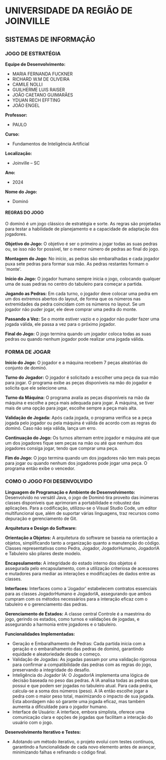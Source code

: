 # UNIVERSIDADE DA REGIÃO DE JOINVILLE

## SISTEMAS DE INFORMAÇÃO

### JOGO DE ESTRATÉGIA

**Equipe de Desenvolvimento:**
- MARIA FERNANDA FUCKNER
- RICHARD W.M DE OLIVEIRA
- CAMILE NOLLI
- GUILHERME LUIS RAISER
- JOÃO CAETANO GUIMARÃES
- YDUAN RECH EFFTING
- JOÃO ENGEL

**Professor:**
- PAULO

**Curso:**
- Fundamentos de Inteligência Artificial

**Localização:**
- Joinville – SC

**Ano:**
- 2024

**Nome do Jogo:**
- Dominó

#### REGRAS DO JOGO

O dominó é um jogo clássico de estratégia e sorte. As regras são projetadas para testar a habilidade de planejamento e a capacidade de adaptação dos jogadores. 

**Objetivo do Jogo:**
O objetivo é ser o primeiro a jogar todas as suas pedras ou, se isso não for possível, ter o menor número de pedras ao final do jogo.

**Montagem do Jogo:**
No início, as pedras são embaralhadas e cada jogador puxa sete pedras para formar sua mão. As pedras restantes formam o 'monte'.

**Início do Jogo:**
O jogador humano sempre inicia o jogo, colocando qualquer uma de suas pedras no centro do tabuleiro para começar a partida.

**Jogando as Pedras:**
Em cada turno, o jogador deve colocar uma pedra em um dos extremos abertos do layout, de forma que os números nas extremidades da pedra coincidam com os números no layout. Se um jogador não puder jogar, ele deve comprar uma pedra do monte.

**Passando a Vez:**
Se o monte estiver vazio e o jogador não puder fazer uma jogada válida, ele passa a vez para o próximo jogador.

**Final do Jogo:**
O jogo termina quando um jogador coloca todas as suas pedras ou quando nenhum jogador pode realizar uma jogada válida.

### FORMA DE JOGAR

**Início do Jogo:**
O jogador e a máquina recebem 7 peças aleatórias do conjunto de dominó.

**Turno do Jogador:**
O jogador é solicitado a escolher uma peça da sua mão para jogar. O programa exibe as peças disponíveis na mão do jogador e solicita que ele selecione uma.

**Turno da Máquina:**
O programa avalia as peças disponíveis na mão da máquina e escolhe a peça mais adequada para jogar. A máquina, se tiver mais de uma opção para jogar, escolhe sempre a peça mais alta.

**Validação de Jogada:**
Após cada jogada, o programa verifica se a peça jogada pelo jogador ou pela máquina é válida de acordo com as regras do dominó. Caso não seja válida, lança um erro.

**Continuação do Jogo:**
Os turnos alternam entre jogador e máquina até que um dos jogadores fique sem peças na mão ou até que nenhum dos jogadores consiga jogar, tendo que comprar uma peça.

**Fim do Jogo:**
O jogo termina quando um dos jogadores não tem mais peças para jogar ou quando nenhum dos jogadores pode jogar uma peça. O programa então exibe o vencedor.

### COMO O JOGO FOI DESENVOLVIDO

**Linguagem de Programação e Ambiente de Desenvolvimento:**
Desenvolvido no versátil Java, o jogo de Dominó tira proveito das inúmeras classes disponíveis que aprimoram a portabilidade e robustez das aplicações. Para a codificação, utilizou-se o Visual Studio Code, um editor multifuncional que, além de suportar várias linguagens, traz recursos como depuração e gerenciamento de Git.

**Arquitetura e Design do Software:**

**Orientação a Objetos:**
A arquitetura do software se baseia na orientação a objetos, simplificando tanto a organização quanto a manutenção do código. Classes representativas como Pedra, Jogador, JogadorHumano, JogadorIA e Tabuleiro são pilares deste modelo.

**Encapsulamento:**
A integridade do estado interno dos objetos é assegurada pelo encapsulamento, com a utilização criteriosa de acessores e mutadores para mediar as interações e modificações de dados entre as classes.

**Interfaces:**
Interfaces como a 'Jogador' estabelecem contratos essenciais para as classes JogadorHumano e JogadorIA, assegurando que ambos cumpram com os métodos necessários para a interação eficaz com o tabuleiro e o gerenciamento das pedras.

**Gerenciamento de Estados:**
A classe central Controle é a maestrina do jogo, gerindo os estados, como turnos e validações de jogadas, e assegurando a harmonia entre jogadores e o tabuleiro.

**Funcionalidades Implementadas:**
- Geração e Embaralhamento de Pedras: Cada partida inicia com a geração e o embaralhamento das pedras de dominó, garantindo equidade e aleatoriedade desde o começo.
- Validação de Jogadas: As jogadas passam por uma validação rigorosa para confirmar a compatibilidade das pedras com as regras do jogo, preservando a integridade do desafio.
- Inteligência do Jogador IA: O JogadorIA implementa uma lógica de decisão baseada no peso das pedras. A IA analisa todas as pedras que possui e que podem ser jogadas no tabuleiro atual. Para cada pedra, calcula-se a soma dos números (peso). A IA então escolhe jogar a pedra com o maior peso total, maximizando o impacto de sua jogada. Esta abordagem não só garante uma jogada eficaz, mas também aumenta a dificuldade para o jogador humano.
- Interface de Usuário: A interface, embora simplista, oferece uma comunicação clara e opções de jogadas que facilitam a interação do usuário com o jogo.

**Desenvolvimento Iterativo e Testes:**
- Adotando um método iterativo, o projeto evolui com testes contínuos, garantindo a funcionalidade de cada novo elemento antes de avançar, minimizando falhas e refinando o código final.
